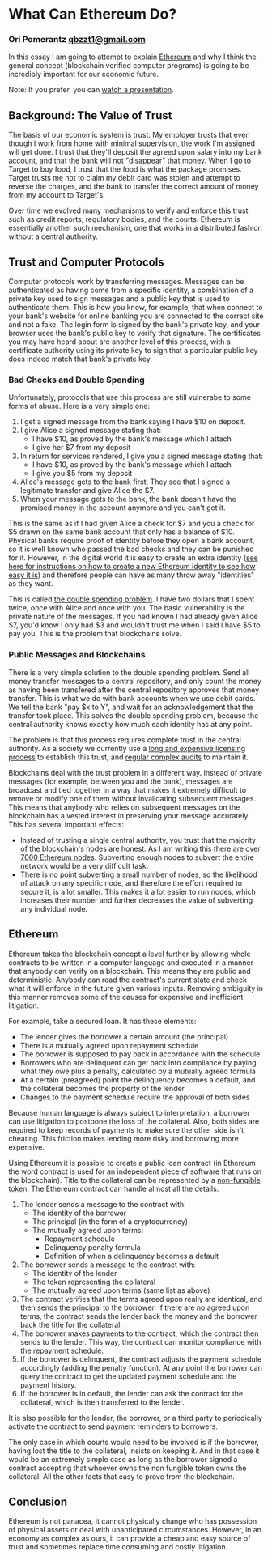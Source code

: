 # What Can Ethereum Do?
### Ori Pomerantz qbzzt1@gmail.com 

In this essay I am going to attempt to explain [Ethereum](https://ethereum.org/) and why I think the general concept 
(blockchain verified computer programs) is going to be incredibly important for our economic future.

Note: If you prefer, you can [watch a presentation](https://youtu.be/ZL9YtKlb8Vk).

## Background: The Value of Trust

The basis of our economic system is trust. My employer trusts that even though I work from home with minimal supervision,
the work I'm assigned will get done. I trust that they'll deposit the agreed upon salary into my bank account, and that the
bank will not "disappear" that money. When I go to Target to buy food, I trust that the food is what the package promises. 
Target trusts me not to claim my debit card was stolen and attempt to reverse the charges, and the bank to transfer the correct
amount of money from my account to Target's.

Over time we evolved many mechanisms to verify and enforce this trust such as credit reports, regulatory bodies, and 
the courts. Ethereum is essentially another such mechanism, one that works in a distributed fashion without a central 
authority.


## Trust and Computer Protocols

Computer protocols work by transferring messages. Messages can be authenticated as having come from a specific identity,
a combination of a private key used to sign messages and a public key that is used to authenticate them. This is how you 
know, for example, that when connect to your bank's website for online banking you are connected to the correct site and not 
a fake. The login form is signed by the bank's private key, and your browser uses the bank's public key to verify that 
signature. The certificates you may have heard about are another level of this process, with a certificate authority
using its private key to sign that a particular public key does indeed match that bank's private key.

### Bad Checks and Double Spending

Unfortunately, protocols that use this process are still vulnerabe to some forms of abuse. Here is a very simple one:

1. I get a signed message from the bank saying I have $10 on deposit.
1. I give Alice a signed message stating that:
   - I have $10, as proved by the bank's message which I attach
   - I give her $7 from my deposit
1. In return for services rendered, I give you a signed message stating that:
   - I have $10, as proved by the bank's message which I attach
   - I give you $5 from my deposit
1. Alice's message gets to the bank first. They see that I signed a legitimate transfer and give Alice the $7.
1. When your message gets to the bank, the bank doesn't have the promised money in the account anymore and you can't get it.

This is the same as if I had given Alice a check for $7 and you a check for $5 drawn on the same bank account that only
has a balance of $10. Physical banks require proof of identity before they open a bank account, so it is well known
who passed the bad checks and they can be punished for it. However, in the digital world it is easy to create an extra
identity ([see here for instructions on how to create a new Ethereum identity to see how easy it 
is](https://github.com/qbzzt/etherdocs/blob/master/paper_wallet.md)) and therefore people can have as many 
throw away "identities" as they want.

This is called [the double spending problem](https://www.investopedia.com/terms/d/doublespending.asp). I have two dollars 
that I spent twice, once with Alice and once with you. The basic vulnerability is the private nature of the messages.
If you had known I had already given Alice $7, you'd know I only had $3 and wouldn't trust me when I said I have $5 to pay
you. This is the problem that blockchains solve.


### Public Messages and Blockchains

There is a very simple solution to the double spending problem. Send all money transfer messages to a central repository,
and only count the money as having been transfered after the central repository approves that money transfer. This is what 
we do with bank accounts when we use debit cards. We tell the bank "pay $x to Y", and wait for an acknowledgement
that the transfer took place. This solves the double spending problem, because the central authority knows exactly how much 
each identity has at any point.

The problem is that this process requires complete trust in the central authority. As a society we currently use a
[long and expensive licensing process](https://www.federalreserve.gov/faqs/banking_12779.htm) to establish this trust, and
[regular complex
audits](https://www.occ.gov/publications-and-resources/publications/comptrollers-handbook/files/internal-external-audits/pub-ch-audits.pdf) 
to maintain it.

Blockchains deal with the trust problem in a different way. Instead of private messages (for example, between you
and the bank), messages are broadcast and tied together in a way that makes it extremely difficult to remove or
modify one of them without invalidating subsequent messages. This means that anybody who relies on subsequent messages
on the blockchain has a vested interest in preserving your message accurately. This has several important effects:

* Instead of trusting a single central authority, you trust that the majority of the blockchain's nodes are honest. 
  As I am writing this [there are over 7000 Ethereum nodes](https://www.ethernodes.org/). Subverting enough nodes to 
  subvert the entire network would be a very difficult task.
* There is no point subverting a small number of nodes, so the likelihood of attack on any specific node, and 
  therefore the effort required to secure it, is a lot smaller. This makes it a lot easier to run nodes, which 
  increases their number and further decreases the value of subverting any individual node.
  

## Ethereum

Ethereum takes the blockchain concept a level further by allowing whole contracts to be written in a computer language 
and executed in a manner that anybody can verify on a blockchain. This means they are public and deterministic. Anybody can 
read the contract's current state and check what it will enforce in the future given various inputs. Removing ambiguity 
in this manner removes some of the causes for expensive and inefficient litigation.

For example, take a secured loan. It has these elements:

* The lender gives the borrower a certain amount (the principal)
* There is a mutually agreed upon repayment schedule 
* The borrower is supposed to pay back in accordance with the schedule
* Borrowers who are delinquent can get back into compliance by paying what they owe plus a penalty,
  calculated by a mutually agreed formula
* At a certain (preagreed) point the delinquency becomes a default, and the collateral becomes the property of
  the lender
* Changes to the payment schedule require the approval of both sides

Because human language is always subject to interpretation, a borrower can use litigation to postpone the loss of the 
collateral. Also, both sides are required to keep records of payments to make sure the other side isn't cheating. This 
friction makes lending more risky and borrowing more expensive.

Using Ethereum it is possible to create a public loan contract (in Ethereum the word contract is used for an independent
piece of software that runs on the blockchain). Title to the collateral can be represented by a 
[non-fungible token](https://en.wikipedia.org/wiki/Non-fungible_token). The Ethereum contract can handle almost all 
the details:

1. The lender sends a message to the contract with:
   - The identity of the borrower
   - The principal (in the form of a cryptocurrency)
   - The mutually agreed upon terms:
     - Repayment schedule
     - Delinquency penalty formula
     - Definition of when a delinquency becomes a default
1. The borrower sends a message to the contract with:
    - The identity of the lender
    - The token representing the collateral
    - The mutually agreed upon terms (same list as above)
1. The contract verifies that the terms agreed upon really are identical, and then sends the principal to the 
   borrower. If there are no agreed upon terms, the contract sends the lender back the money and the borrower
   back the title for the collateral.
1. The borrower makes payments to the contract, which the contract then sends to the lender. This way, the
   contract can monitor compliance with the repayment schedule.
1. If the borrower is delinquent, the contract adjusts the payment schedule accordingly (adding the penalty
   function). At any point the borrower can query the contract to get the updated payment schedule and the
   payment history.
1. If the borrower is in default, the lender can ask the contract for the collateral, which is then transferred
   to the lender.
   
It is also possible for the lender, the borrower, or a third party to periodically activate the contract to send 
payment reminders to borrowers.
    
The only case in which courts would need to be involved is if the borrower, having lost the title to the collateral,
insists on keeping it. And in that case it would be an extremely simple case as long as the borrower signed a contract
accepting that whoever owns the non fungible token owns the collateral. All the other facts that easy to prove from
the blockchain.


## Conclusion

Ethereum is not panacea, it cannot physically change who has possession of physical assets or deal with unanticipated
circumstances. However, in an economy as complex as ours, it can provide a cheap and easy source of trust and sometimes
replace time consuming and costly litigation.
